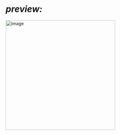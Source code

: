 # _preview:_

<img width="353" alt="image" src="https://user-images.githubusercontent.com/92440897/196695657-9f788cd7-bbda-47bd-b1b3-9a323e5d44f8.png">
